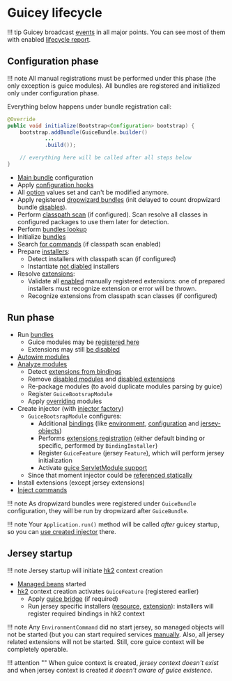 # Guicey lifecycle

!!! tip 
    Guicey broadcast [events](events.md) in all major points.
    You can see most of them with enabled [lifecycle report](diagnostic/lifecycle-report.md).     
    
## Configuration phase

!!! note
    All manual registrations must be performed under this phase (the only exception is 
    guice modules). All bundles are registered and initialized only under configuration phase.

Everything below happens under bundle registration call:

```java
@Override
public void initialize(Bootstrap<Configuration> bootstrap) {
    bootstrap.addBundle(GuiceBundle.builder()
            ...
            .build());

    // everything here will be called after all steps below
}
```  

* [Main bundle](configuration.md#main-bundle) configuration
* Apply [configuration hooks](hooks.md)
* All [option](options.md) values set and can't be modified anymore.
* Apply registered [dropwizard bundles](bundles.md#dropwizard-bundles) (init delayed to count 
dropwizard bundle [disables](disables.md#disable-dropwizard-bundles)).  
* Perform [classpath scan](scan.md) (if configured). Scan resolve all classes in configured packages to use 
them later for detection.  
* Perform [bundles lookup](bundles.md#bundle-lookup)
* Initialize [bundles](bundles.md#guicey-bundles) 
* Search [for commands](commands.md#automatic-installation) (if classpath scan enabled)
* Prepare [installers](installers.md):
    - Detect installers with classpath scan (if configured)
    - Instantiate [not diabled](disables.md#disable-installers) installers
* Resolve [extensions](extensions.md):
    - Validate all [enabled](disables.md#disable-extensions) manually registered extensions:
    one of prepared installers must recognize extension or error will be thrown.
    - Recognize extensions from classpath scan classes (if configured)              

## Run phase

* Run [bundles](bundles.md#guicey-bundles)
    - Guice modules may be [registered here](bundles.md#guicey-bundles)
    - Extensions may still [be disabled](bundles.md#optional-extensions)
* [Autowire modules](guice/module-autowiring.md)
* [Analyze modules](guice/module-analysis.md)
    - Detect [extensions from bindings](guice/module-analysis.md#extensions-recognition)
    - Remove [disabled modules](guice/module-analysis.md#removed-bindings) and [disabled extensions](guice/module-analysis.md#disabled-extensions)
    - Re-package modules (to avoid duplicate modules parsing by guice)
    - Register `GuiceBootsrapModule`  
    - Apply [overriding](guice/override.md) modules
* Create injector (with [injector factory](guice/injector.md#injector-factory))
    - `GuiceBootsrapModule` configures:
        * Additional [bindings](guice/bindings.md) (like [environment](guice/bindings.md#environment-binding), 
        [configuration](guice/bindings.md#configuration) and [jersey-objects](guice/bindings.md#jersey-specific-bindings))
        * Performs [extensions registration](guice/bindings.md#extension-bindings) (either default binding or specific, 
        performed by `BindingInstaller`)
        * Register `GuiceFeature` (jersey `Feature`), which will perform jersey initialization
        * Activate [guice ServletModule support](guice/servletmodule.md)   
    - Since that moment injector could be [referenced statically](guice/injector.md#access-injector)
* Install extensions (except jersey extensions)
* [Inject commands](commands.md#guice-injections)


!!! note
    As dropwizard bundles were registered under `GuiceBundle` configuration, they will be run by dropwizard
    after `GuiceBundle`.
    
!!! note
    Your `Application.run()` method will be called *after* guicey startup, so you can [use created 
    injector](guice/injector.md#access-injector) there.   

## Jersey startup

!!! note
    Jersey startup will initiate [hk2](hk2.md) context creation

* [Managed beans](../installers/managed.md) started
* [hk2](hk2.md) context creation activates `GuiceFeature` (registered earlier)
    - Apply [guice bridge](hk2.md#hk2-guice-bridge) (if required)
    - Run jersey specific installers ([resource](../installers/resource.md), [extension](../installers/jersey-ext.md)):
    installers will register required bindings in hk2 context

!!! note
    Any `EnvironmentCommand` did no start jersey, so managed objects will not be started (but you can start required 
    services [manually](commands.md#environment-commands). Also, all jersey related extensions will not be started.
    Still, core guice context will be completely operable. 

!!! attention ""
    When guice context is created, *jersey context doesn't exist* and when jersey context is created *it doesn't aware of guice existence*.

